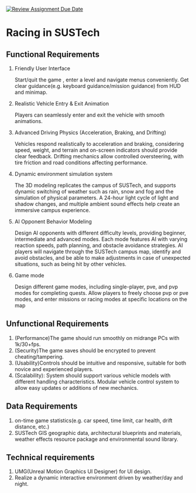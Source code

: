 [![Review Assignment Due Date](https://classroom.github.com/assets/deadline-readme-button-22041afd0340ce965d47ae6ef1cefeee28c7c493a6346c4f15d667ab976d596c.svg)](https://classroom.github.com/a/_7UQvaE8)

# Racing in SUSTech

## Functional Requirements

1. Friendly User Interface

   Start/quit the game , enter a level and navigate menus conveniently. Get clear guidance(e.g. keyboard guidance/mission guidance) from HUD and minimap.
2. Realistic Vehicle Entry & Exit Animation

   Players can seamlessly enter and exit the vehicle with smooth animations.
3. Advanced Driving Physics (Acceleration, Braking, and Drifting)

   Vehicles respond realistically to acceleration and braking, considering speed, weight, and terrain and on-screen indicators should provide clear feedback.
   Drifting mechanics allow controlled oversteering, with tire friction and road conditions affecting performance.
4. Dynamic environment simulation system

   The 3D modeling replicates the campus of SUSTech, and supports dynamic switching of weather such as rain, snow and fog and the simulation of physical parameters. A 24-hour light cycle of light and shadow changes, and multiple ambient sound effects help create an immersive campus experience.

5. AI Opponent Behavior Modeling

   Design AI opponents with different difficulty levels, providing beginner, intermediate and advanced modes. Each mode features AI with varying reaction speeds, path planning, and obstacle avoidance strategies. AI players will navigate through the SUSTech campus map, identify and avoid obstacles, and be able to make adjustments in case of unexpected situations, such as being hit by other vehicles.

6. Game mode

   Design different game modes, including single-player, pve, and pvp modes for completing quests. Allow players to freely choose pvp or pve modes, and enter missions or racing modes at specific locations on the map
   
## Unfunctional Requirements

1. (Performance)The game should run smoothly on midrange PCs with 1k/30+fps.
2. (Security)The game saves should be encrypted to prevent cheating/tampering.
3. (Usability)Controls should be intuitive and responsive, suitable for both novice and experienced players.
4. (Scalability): System should support various vehicle models with different handling characteristics. Modular vehicle control system to allow easy updates or additions of new mechanics.

## Data Requirements

1. on-time game statistics(e.g. car speed, time limit, car health, drift distance, etc.)
2. SUSTech GIS geographic data, architectural blueprints and materials, weather effects resource package and environmental sound library.

## Technical requirements

1. UMG(Unreal Motion Graphics UI Designer) for UI design.
2. Realize a dynamic interactive environment driven by weather/day and night.
